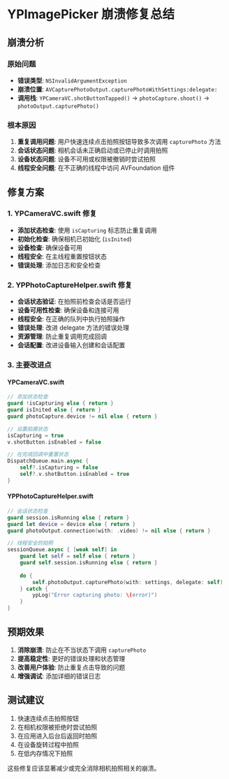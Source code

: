 # YPImagePicker 崩溃修复总结

## 崩溃分析

### 原始问题
- **错误类型**: `NSInvalidArgumentException`
- **崩溃位置**: `AVCapturePhotoOutput.capturePhotoWithSettings:delegate:`
- **调用栈**: `YPCameraVC.shotButtonTapped()` -> `photoCapture.shoot()` -> `photoOutput.capturePhoto()`

### 根本原因
1. **重复调用问题**: 用户快速连续点击拍照按钮导致多次调用 `capturePhoto` 方法
2. **会话状态问题**: 相机会话未正确启动或已停止时调用拍照
3. **设备状态问题**: 设备不可用或权限被撤销时尝试拍照
4. **线程安全问题**: 在不正确的线程中访问 AVFoundation 组件

## 修复方案

### 1. YPCameraVC.swift 修复
- **添加状态检查**: 使用 `isCapturing` 标志防止重复调用
- **初始化检查**: 确保相机已初始化 (`isInited`)
- **设备检查**: 确保设备可用
- **线程安全**: 在主线程重置按钮状态
- **错误处理**: 添加日志和安全检查

### 2. YPPhotoCaptureHelper.swift 修复
- **会话状态验证**: 在拍照前检查会话是否运行
- **设备可用性检查**: 确保设备和连接可用
- **线程安全**: 在正确的队列中执行拍照操作
- **错误处理**: 改进 delegate 方法的错误处理
- **资源管理**: 防止重复调用完成回调
- **会话配置**: 改进设备输入创建和会话配置

### 3. 主要改进点

#### YPCameraVC.swift
```swift
// 添加状态检查
guard !isCapturing else { return }
guard isInited else { return }
guard photoCapture.device != nil else { return }

// 设置拍摄状态
isCapturing = true
v.shotButton.isEnabled = false

// 在完成回调中重置状态
DispatchQueue.main.async {
    self?.isCapturing = false
    self?.v.shotButton.isEnabled = true
}
```

#### YPPhotoCaptureHelper.swift
```swift
// 会话状态检查
guard session.isRunning else { return }
guard let device = device else { return }
guard photoOutput.connection(with: .video) != nil else { return }

// 线程安全的拍照
sessionQueue.async { [weak self] in
    guard let self = self else { return }
    guard self.session.isRunning else { return }
    
    do {
        self.photoOutput.capturePhoto(with: settings, delegate: self)
    } catch {
        ypLog("Error capturing photo: \(error)")
    }
}
```

## 预期效果
1. **消除崩溃**: 防止在不当状态下调用 `capturePhoto`
2. **提高稳定性**: 更好的错误处理和状态管理
3. **改善用户体验**: 防止重复点击导致的问题
4. **增强调试**: 添加详细的错误日志

## 测试建议
1. 快速连续点击拍照按钮
2. 在相机权限被拒绝时尝试拍照
3. 在应用进入后台后返回时拍照
4. 在设备旋转过程中拍照
5. 在低内存情况下拍照

这些修复应该显著减少或完全消除相机拍照相关的崩溃。
